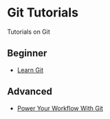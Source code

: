 Git Tutorials
=============
Tutorials on Git

## Beginner

- [Learn Git](https://github.com/amiralis/git-tutorials/blob/master/learn-git.md)

## Advanced
- [Power Your Workflow With Git](https://www.youtube.com/watch?v=GYnOwPl8yCE)
